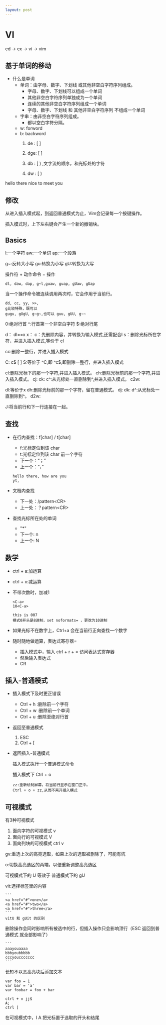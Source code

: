 ```yaml
---
layout: post
---
```


# VI
ed -> ex -> vi -> vim

## 基于单词的移动
* 什么是单词
    * 单词：由字母、数字、下划线 或其他非空白字符序列组成。
        * 字母、数字、下划线可以组成一个单词
        * 其他非空白字符序列单独成为一个单词
        * 连续的其他非空白字符序列组成一个单词
        * 字母、数字、下划线 和 其他非空白字符序列 不组成一个单词
    * 字串：由非空白字符序列组成。
        * 都以空白字符分隔。 
    * w: forword
    * b: backword
        1. de : [ ]
        1. dge: [ ]

        1. db : [ ) ,文字流的顺序，和光标处的字符
        1. dw : [ )

hello there nice to meet you

## 修改
从进入插入模式起，到返回普通模式为止，Vim会记录每一个按键操作。

插入模式时，上下左右键会产生一个新的撤销块。

## Basics
l:一个字符
aw:一个单词
ap:一个段落

g~:反转大小写
gu:转换为小写
gU:转换为大写

操作符 + 动作命令 = 操作

```
dl, daw, dap, g~l,guaw, guap, gUaw, gUap
```

当一个操作命令被连续调用两次时，它会作用于当前行。

```
dd, cc, yy, >>, 
g比较特殊，既可以 
gugu, gUgU, g~g~,也可以 guu, gUU, g~~
```


0:绝对行首
^:行首第一个非空白字符
$:绝对行尾

d： dl==x
x：
c：先删除内容，并转换为输入模式,还需配合l
s：删除光标所在字符，并进入插入模式,等价于 cl

cc:删除一整行，并进入插入模式

C: c$ [ ]
S:等价于 ^C,即 ^c$,即删除一整行，并进入插入模式

cl:删除光标下的那一个字符,并进入插入模式。
ch:删除光标前的那一个字符,并进入插入模式。
cj:
ck:
c^:从光标处一直删除到^,并进入插入模式。
c2w:

dl:等价于x
dh:删除光标前的那一个字符，留在普通模式。
dj:
dk:
d^:从光标处一直删除到^。
d2w:

J:将当前行和下一行连接在一起。


## 查找
* 在行内查找：f[char] / t[char]
    * f:光标定位到该 char
    * t:光标定位到该 char 前一个字符
    * 下一个：“；” 
    * 上一个：“，”

    ```
    hello there, how are you
    yt,

    ```

* 文档内查找
    * 下一处：/pattern&lt;CR&gt;
    * 上一处：？pattern&lt;CR&gt;
* 查找光标所在处的单词
    * "\*"
    * 下一个: n
    * 上一个: N

## 数学
* ctrl + a:加运算
* ctrl + x:减运算

* 不带次数时，加减1

    ```
    <C-a>
    10<C-a>

    this is 007
    模式0开头是8进制，set noformats= ，更改为10进制
    ```

* 如果光标不在数字上，Ctrl+a 会在当前行正向查找一个数字 

* 随时随地做运算，表达式寄存器=
    * 插入模式中，输入 ctrl + r + = 访问表达式寄存器
    * 然后输入表达式
    * CR

## 插入-普通模式
* 插入模式下及时更正错误
    * Ctrl + h :删除前一个字符
    * Ctrl + w :删除前一个单词
    * Ctrl + u :删除至绝对行首

* 返回至普通模式
    1. ESC
    1. Ctrl + [

* 返回插入-普通模式

    插入模式执行一个普通模式命令

    插入模式下 Ctrl + o 

    ```
    zz:重新绘制屏幕，将当前行显示在窗口正中。
    Ctrl + o + zz,从而不离开插入模式
    ```

## 可视模式
有3种可视模式
1. 面向字符的可视模式 v
1. 面向行的可视模式 V
1. 面向列块的可视模式 ctrl v

gv:重选上次的高亮选取，如果上次的选取被删除了，可能有坑

o:切换高亮选区的两端，以便重新调整高亮选区

可视模式下的 U 等效于 普通模式下的 gU

vit:选择标签里的内容

    ```
    <a href="#">one</a>
    <a href="#">two</a>
    <a href="#">three</a>
    ```
    vitU 和 gUit 的区别

删除操作会同时影响所有被选中的行，但插入操作只会影响顶行（ESC 返回到普通模式 就全部影响了）

    ```
    aaayouaaaa
    bbbyoubbbbb
    cccyouccccccc
    ```
长短不以恶高亮块后添加文本

```
var foo = 1
var bar = 'a'
var foobar = foo + bar

ctrl + v jj$
A;
ctrl [  
```
在可视模式中，I A 把光标置于选取的开头和结尾




